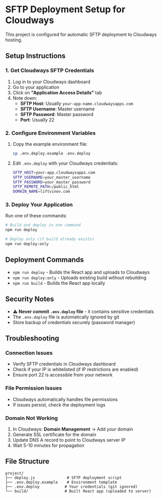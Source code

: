 # SFTP Deployment Setup for Cloudways

This project is configured for automatic SFTP deployment to Cloudways hosting.

## Setup Instructions

### 1. Get Cloudways SFTP Credentials

1. Log in to your Cloudways dashboard
2. Go to your application
3. Click on **"Application Access Details"** tab
4. Note down:
   - **SFTP Host**: Usually `your-app-name.cloudwaysapps.com`
   - **SFTP Username**: Master username
   - **SFTP Password**: Master password
   - **Port**: Usually 22

### 2. Configure Environment Variables

1. Copy the example environment file:
   ```bash
   cp .env.deploy.example .env.deploy
   ```

2. Edit `.env.deploy` with your Cloudways credentials:
   ```bash
   SFTP_HOST=your-app.cloudwaysapps.com
   SFTP_USERNAME=your_master_username
   SFTP_PASSWORD=your_master_password
   SFTP_REMOTE_PATH=/public_html
   DOMAIN_NAME=liftvinov.com
   ```

### 3. Deploy Your Application

Run one of these commands:

```bash
# Build and deploy in one command
npm run deploy

# Deploy only (if build already exists)
npm run deploy:only
```

## Deployment Commands

- `npm run deploy` - Builds the React app and uploads to Cloudways
- `npm run deploy:only` - Uploads existing build without rebuilding
- `npm run build` - Builds the React app locally

## Security Notes

- ⚠️ **Never commit `.env.deploy` file** - it contains sensitive credentials
- The `.env.deploy` file is automatically ignored by git
- Store backup of credentials securely (password manager)

## Troubleshooting

### Connection Issues
- Verify SFTP credentials in Cloudways dashboard
- Check if your IP is whitelisted (if IP restrictions are enabled)
- Ensure port 22 is accessible from your network

### File Permission Issues
- Cloudways automatically handles file permissions
- If issues persist, check the deployment logs

### Domain Not Working
1. In Cloudways: **Domain Management** → Add your domain
2. Generate SSL certificate for the domain
3. Update DNS A record to point to Cloudways server IP
4. Wait 5-10 minutes for propagation

## File Structure

```
project/
├── deploy.js              # SFTP deployment script
├── .env.deploy.example    # Environment template
├── .env.deploy           # Your credentials (git ignored)
└── build/                # Built React app (uploaded to server)
```